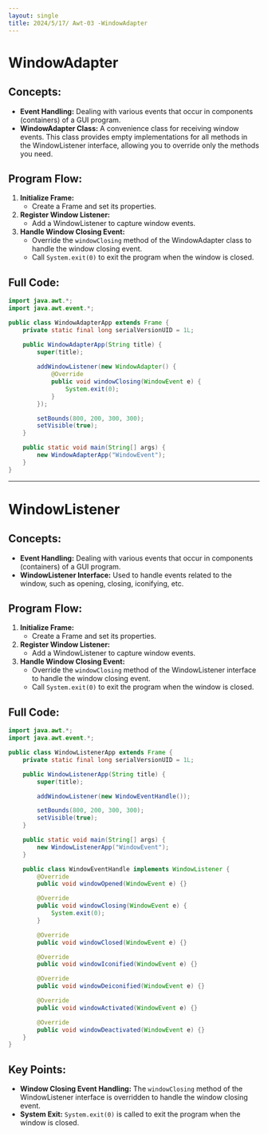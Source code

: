 ```yaml
---
layout: single
title: 2024/5/17/ Awt-03 -WindowAdapter
---
```

# WindowAdapter

## Concepts:
- **Event Handling:** Dealing with various events that occur in components (containers) of a GUI program.
- **WindowAdapter Class:** A convenience class for receiving window events. This class provides empty implementations for all methods in the WindowListener interface, allowing you to override only the methods you need.

## Program Flow:
1. **Initialize Frame:**
   - Create a Frame and set its properties.
2. **Register Window Listener:**
   - Add a WindowListener to capture window events.
3. **Handle Window Closing Event:**
   - Override the `windowClosing` method of the WindowAdapter class to handle the window closing event.
   - Call `System.exit(0)` to exit the program when the window is closed.

## Full Code:

```java
import java.awt.*;
import java.awt.event.*;

public class WindowAdapterApp extends Frame {
    private static final long serialVersionUID = 1L;

    public WindowAdapterApp(String title) {
        super(title);
        
        addWindowListener(new WindowAdapter() {
            @Override
            public void windowClosing(WindowEvent e) {
                System.exit(0);
            }
        });

        setBounds(800, 200, 300, 300);
        setVisible(true);
    }

    public static void main(String[] args) {
        new WindowAdapterApp("WindowEvent");
    }
}
```

---
# WindowListener

## Concepts:
- **Event Handling:** Dealing with various events that occur in components (containers) of a GUI program.
- **WindowListener Interface:** Used to handle events related to the window, such as opening, closing, iconifying, etc.

## Program Flow:
1. **Initialize Frame:**
   - Create a Frame and set its properties.
2. **Register Window Listener:**
   - Add a WindowListener to capture window events.
3. **Handle Window Closing Event:**
   - Override the `windowClosing` method of the WindowListener interface to handle the window closing event.
   - Call `System.exit(0)` to exit the program when the window is closed.

## Full Code:

```java
import java.awt.*;
import java.awt.event.*;

public class WindowListenerApp extends Frame {
    private static final long serialVersionUID = 1L;

    public WindowListenerApp(String title) {
        super(title);

        addWindowListener(new WindowEventHandle());

        setBounds(800, 200, 300, 300);
        setVisible(true);
    }

    public static void main(String[] args) {
        new WindowListenerApp("WindowEvent");
    }

    public class WindowEventHandle implements WindowListener {
        @Override
        public void windowOpened(WindowEvent e) {}

        @Override
        public void windowClosing(WindowEvent e) {
            System.exit(0);
        }

        @Override
        public void windowClosed(WindowEvent e) {}

        @Override
        public void windowIconified(WindowEvent e) {}

        @Override
        public void windowDeiconified(WindowEvent e) {}

        @Override
        public void windowActivated(WindowEvent e) {}

        @Override
        public void windowDeactivated(WindowEvent e) {}
    }
}
```

## Key Points:

- **Window Closing Event Handling:** The `windowClosing` method of the WindowListener interface is overridden to handle the window closing event.
- **System Exit:** `System.exit(0)` is called to exit the program when the window is closed.
